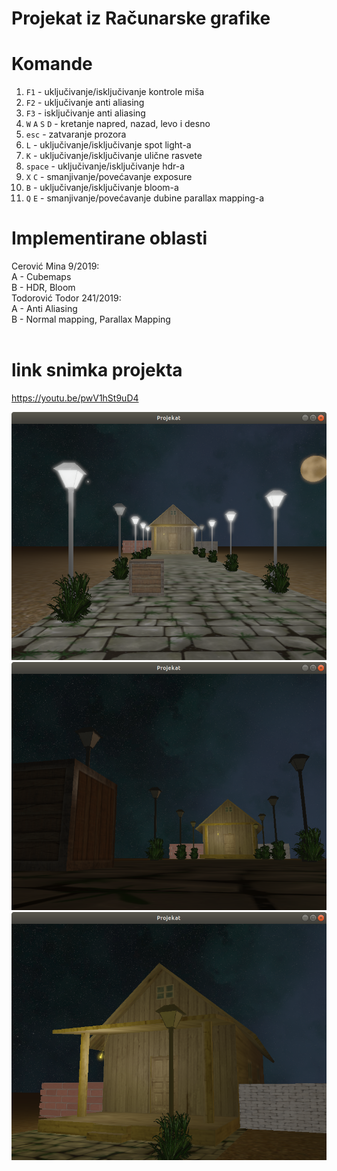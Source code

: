 # Projekat iz Računarske grafike

# Komande
1. `F1` - uključivanje/isključivanje kontrole miša
2. `F2` - uključivanje anti aliasing
3. `F3` - isključivanje anti aliasing
4. `W` `A` `S` `D` - kretanje napred, nazad, levo i desno
5. `esc` - zatvaranje prozora
6. `L` - uključivanje/isključivanje spot light-a
7. `K` - uključivanje/isključivanje ulične rasvete
8. `space` - uključivanje/isključivanje hdr-a
9. `X` `C` - smanjivanje/povećavanje exposure
10. `B` - uključivanje/isključivanje bloom-a
11. `Q` `E` - smanjivanje/povećavanje dubine parallax mapping-a

# Implementirane oblasti
Cerović Mina 9/2019:<br>
A - Cubemaps <br>
B - HDR, Bloom<br>
Todorović Todor 241/2019:<br> 
A - Anti Aliasing <br> 
B - Normal mapping, Parallax Mapping
<br><br>
# link  snimka projekta

https://youtu.be/pwV1hSt9uD4

 ![img](img/Screenshot1.png)  ![img](img/Screenshot2.png) ![img](img/Screenshot3.png) 